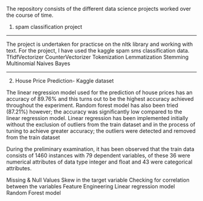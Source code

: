 The repository consists of the different data science projects worked over the course of time.

1) spam classification project
-------------------------------
The project is undertaken for practicse on the nltk library and working with text.
For the project, I have used the kaggle spam sms classification data.
TfidfVectorizer
CounterVectorizer
Tokenization
Lemmatization
Stemming
Multinomial Naives Bayes

---------------------------------------------------------------------
2) House Price Prediction- Kaggle dataset

The  linear regression model used for the prediction of house prices has an accuracy of 89.76%
and this turns out to be the highest accuracy achieved throughout the experiment. Random forest
model has also been tried (87.21%) however; the accuracy was significantly low compared to the linear 
regression model. Linear regression has been implemented initially without the exclusion of outliers 
from the train dataset and in the process of tuning to achieve greater accuracy; the outliers were 
detected and removed from the train dataset



During the preliminary examination, it has been observed that the train data consists of 1460 instances with 79 dependent variables, of these 
36 were numerical attributes of data type integer and float and 43 were categorical attributes.

Missing & Null Values
Skew in the target variable
Checking for correlation between the variables
Feature Engineering
Linear regression model
Random Forest model
